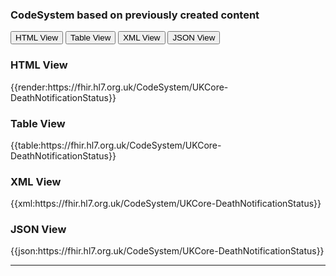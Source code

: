 ### CodeSystem based on previously created content ###

<nocheck>
<div class="tab">
 <button class="tablinks" onclick="openTab(event, 'HTML View')">HTML View</button>
 <button class="tablinks" onclick="openTab(event, 'Table View')">Table View</button>
  <button class="tablinks active" onclick="openTab(event, 'XML View')">XML View</button>
  <button class="tablinks" onclick="openTab(event, 'JSON View')">JSON View</button>
</div>

<div id="HTML View" class="tabcontent">
  <h3>HTML View</h3>
{{render:https://fhir.hl7.org.uk/CodeSystem/UKCore-DeathNotificationStatus}}
</div>

<div id="Table View" class="tabcontent">
  <h3>Table View</h3>
{{table:https://fhir.hl7.org.uk/CodeSystem/UKCore-DeathNotificationStatus}}
</div>

<div id="XML View" class="tabcontent" style="display:block">
  <h3>XML View</h3>
{{xml:https://fhir.hl7.org.uk/CodeSystem/UKCore-DeathNotificationStatus}}
</div>

<div id="JSON View" class="tabcontent">
  <h3>JSON View</h3>
{{json:https://fhir.hl7.org.uk/CodeSystem/UKCore-DeathNotificationStatus}}
</div>
</nocheck>

---
